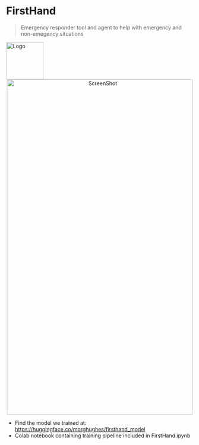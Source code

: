 # FirstHand
> Emergency responder tool and agent to help with emergency and non-emegency situations

<img src="https://github.com/user-attachments/assets/3f531025-b135-47e4-9d28-31651d7799de" alt="Logo" width="100" height="100" padding=60px/>  

<div align="center">
   <img src="https://github.com/user-attachments/assets/914dd06e-3ac9-4a9b-8050-5f06cea441ba" alt="ScreenShot" width="500" height="900"/>
</div>

* Find the model we trained at: <href>https://huggingface.co/morghughes/firsthand_model</href>
* Colab notebook containing training pipeline included in FirstHand.ipynb
